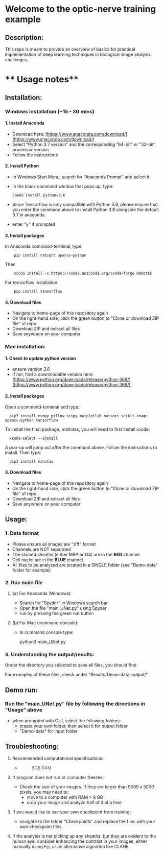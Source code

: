 # **Welcome to the optic-nerve training example**


## Description:
This repo is meant to provide an overview of basics for practical implementation of deep learning techniques in biological image analysis challenges.


# ** Usage notes**


## Installation:
### Windows installation (~15 - 30 mins)
  #### 1.	Install Anaconda
  * Download here: [https://www.anaconda.com/download/](https://www.anaconda.com/download/)
  * Select "Python 3.7 version" and the corresponding "64-bit" or "32-bit" processor version
  * Follow the instructions
     
  #### 2. Install Python
  * In Windows Start Menu, search for "Anaconda Prompt" and select it
  * In the black command window that pops up, type:
  
        conda install python=3.6
  
  * Since Tensorflow is only compatible with Python 3.6, please ensure that you enter the command above to install Python 3.6 alongside the default 3.7 in anaconda.
  * enter "y" if prompted
       
  #### 3.	Install packages
  In Anaconda command-terminal, type:
  
        pip install natsort opencv-python
        
  Then
  
        conda install -c https://conda.anaconda.org/conda-forge mahotas 
   
   For tensorflow installation:

        pip install tensorflow
       
  #### 4.	Download files
  * Navigate to home-page of this repository again
  * On the right-hand side, click the green button to "Clone or download ZIP file" of repo
  * Download ZIP and extract all files
  * Save anywhere on your computer
         
   
### **Mac installation:**

  #### 1. Check to update python version
  * ensure version 3.6
  * if not, find a downloadable version here: [https://www.python.org/downloads/release/python-368/](https://www.python.org/downloads/release/python-368/)

  #### 2.	Install packages
  Open a command-terminal and type:
  
      pip3 install numpy pillow scipy matplotlib natsort scikit-image opencv-python tensorflow
      
  To install the final package, mahotas, you will need to first install xcode:
  
      xcode-select --install
  
  A pop-up will jump out after the command above. Follow the instructions to install. Then type:
  
      pip3 install mahotas
      

  #### 3.	Download files
  * Navigate to home-page of this repository again
  * On the right-hand side, click the green button to "Clone or download ZIP file" of repo
  * Download ZIP and extract all files
  * Save anywhere on your computer
  

## Usage:
  ### 1.	Data format
   *  Please ensure all images are “.tiff” format
   *	Channels are NOT separated
   *  The stained sheaths (either MBP or O4) are in the **RED** channel.
   *  Cell nuclei are in the **BLUE** channel
   *	All files to be analyzed are located in a SINGLE folder (see "Demo-data" folder for example)

  ### 2.	Run main file
  1. (a) For Anaconda (Windows):
  
      * Search for "Spyder" in Windows search bar
      * Open the file "main_UNet.py" using Spyder
      * run by pressing the green run button
      
  1. (b) For Mac (command console):
  
      * In command console type:
           
           python3 main_UNet.py
  

  ### 3. Understanding the output/results:
  Under the directory you selected to save all files, you should find:
  
  For examples of these files, check under "Results/Demo-data-output/"
    
## Demo run:
  ### Run the "main_UNet.py" file by following the directions in "Usage" above
  * when prompted with GUI, select the following folders:
      *  create your own folder, then select it for output folder
      * "Demo-data" for input folder      


## Troubleshooting:
1.  Recommended computational specifications:
    * > 8GB RAM

2.	If program does not run or computer freezes:
    * Check the size of your images. If they are larger than 5000 x 5000 pixels, you may need to:
        * move to a computer with RAM > 8 GB
        * crop your image and analyze half of it at a time
        
3.  If you would like to use your own checkpoint from training:
    * navigate to the folder “Checkpoints” and replace the files with your own checkpoint files.
    
    
4. If the analysis is not picking up any sheaths, but they are evident to the human eye, consider enhancing the contrast in your images, either manually using Fiji, or an alternative algorithm like CLAHE.


